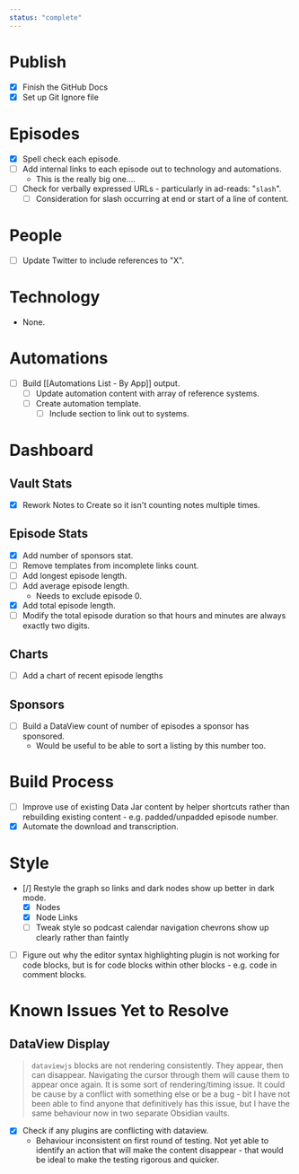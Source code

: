 ```yaml
---
status: "complete"
---
```

# Publish
- [x] Finish the GitHub Docs
- [x] Set up Git Ignore file

# Episodes
- [x] Spell check each episode.
- [ ] Add internal links to each episode out to technology and automations.
	- This is the really big one....
- [ ] Check for verbally expressed URLs - particularly in ad-reads: "` slash `".
	- [ ] Consideration for slash occurring at end or start of a line of content.

# People
- [ ] Update Twitter to include references to "X".

# Technology
- None.

# Automations
- [ ] Build [[Automations List - By App]] output.
	- [ ] Update automation content with array of reference systems.
	- [ ] Create automation template.
		- [ ] Include section to link out to systems.

# Dashboard
## Vault Stats
- [x] Rework Notes to Create so it isn't counting notes multiple times.

## Episode Stats
- [x] Add number of sponsors stat.
- [ ] Remove templates from incomplete links count.
- [ ] Add longest episode length.
- [ ] Add average episode length.
	- Needs to exclude episode 0.
- [x] Add total episode length.
- [ ] Modify the total episode duration so that hours and minutes are always exactly two digits.

## Charts
- [ ] Add a chart of recent episode lengths

## Sponsors
- [ ] Build a DataView count of number of episodes a sponsor has sponsored.
	- Would be useful to be able to sort a listing by this number too.

# Build Process
- [ ] Improve use of existing Data Jar content by helper shortcuts rather than rebuilding existing content - e.g. padded/unpadded episode number.
- [X] Automate the download and transcription.

# Style
- [/] Restyle the graph so links and dark nodes show up better in dark mode.
	- [X] Nodes
	- [x] Node Links
	- [ ] Tweak style so podcast calendar navigation chevrons show up clearly rather than faintly
- [ ] Figure out why the editor syntax highlighting plugin is not working for code blocks, but is for code blocks within other blocks - e.g. code in comment blocks.

# Known Issues Yet to Resolve
## DataView Display
> `dataviewjs` blocks are not rendering consistently. They appear, then can disappear. Navigating the cursor through them will cause them to appear once again. It is some sort of rendering/timing issue. It could be cause by a conflict with something else or be a bug - bit I have not been able to find anyone that definitively has this issue, but I have the same behaviour now in two separate Obsidian vaults.

- [x] Check if any plugins are conflicting with dataview.
	- Behaviour inconsistent on first round of testing. Not yet able to identify an action that will make the content disappear - that would be ideal to make the testing rigorous and quicker.